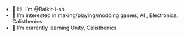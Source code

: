 - 👋 Hi, I’m @Raikir-i-sh
- 👀 I’m interested in making/playing/modding games, AI , Electronics, Calisthenics
- 🌱 I’m currently learning Unity, Calisthenics


<!---
Raikir-i-sh/Raikir-i-sh is a ✨ special ✨ repository because its `README.md` (this file) appears on your GitHub profile.
You can click the Preview link to take a look at your changes.
--->
